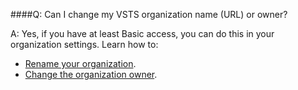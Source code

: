 ####Q:	Can I change my VSTS organization name (URL) or owner?
 
A:	Yes, if you have at least Basic access, 
you can do this in your organization settings. Learn how to:

*	[Rename your organization](/vsts/organizations/accounts/rename-vsts-organization).
*	[Change the organization owner](/vsts/organizations/accounts/change-organization-ownership-vs).
